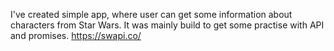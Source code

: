 I've created simple app, where user can get some information about characters from Star Wars. It was mainly build to get some practise with API and promises. 
https://swapi.co/